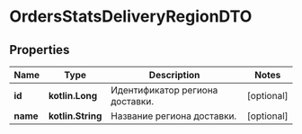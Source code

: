 
# OrdersStatsDeliveryRegionDTO

## Properties
| Name | Type | Description | Notes |
| ------------ | ------------- | ------------- | ------------- |
| **id** | **kotlin.Long** | Идентификатор региона доставки. |  [optional] |
| **name** | **kotlin.String** | Название региона доставки. |  [optional] |



